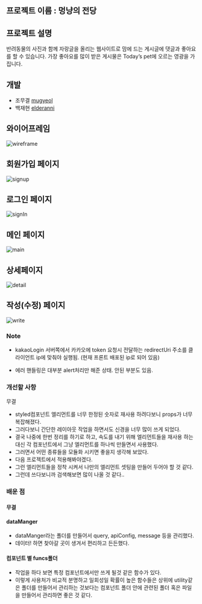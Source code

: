 ## 프로젝트 이름 : 멍냥의 전당
## 프로젝트 설명 
반려동물의 사진과 함께 자랑글을 올리는 웹사이트로 맘에 드는 게시글에 댓글과 좋아요를 할 수 있습니다. 가장 좋아요를 많이 받은 게시물은 Today’s pet에 오르는 영광을 가집니다.
## 개발 
- 조무결 [mugyeol](https://github.com/mugyeol)
- 백재현 [elderanni](https://github.com/elderanni)

## 와이어프레임
![wireframe](./src/asset/ReadmeImg/wireframe.png)
## 회원가입 페이지 
![signup](./src/asset/ReadmeImg/signup.png)
## 로그인 페이지 
![signIn](./src/asset/ReadmeImg/signIn.png)
## 메인 페이지 
![main](./src/asset/ReadmeImg/main.png)
## 상세페이지 
![detail](./src/asset/ReadmeImg/detail.png)
## 작성(수정) 페이지 
![write](./src/asset/ReadmeImg/write.png)

### Note
- kakaoLogin
서버쪽에서 카카오에 token 요청시 전달하는 redirectUri 주소를 클라이언트 ip에 맞춰야 실행됨. 
(현재 프론트 배포된 ip로 되어 있음)

- 에러 핸들링은 대부분 alert처리만 해준 상태. 안된 부분도 있음. 
### 개선할 사항 
무결
- styled컴포넌트 엘리먼트를 너무 한정된 숫자로 재사용 하려다보니 props가 너무 복잡해졌다.
- 그러다보니 간단한 레이아웃 작업을 하면서도 신경을 너무 많이 쓰게 되었다.
- 결국 나중에 한번 정리를 하기로 하고, 속도를 내기 위해 엘리먼트들을 재사용 하는 대신 각 컴포넌트에서 그냥 엘리먼트를 하나씩 만들면서 사용했다. 
- 그러면서 어떤 종류들을 모듈화 시키면 좋을지 생각해 보았다. 
- 다음 프로젝트에서 적용해봐야겠다. 
- 그런 엘리먼트들을 정착 시켜서 나만의 엘리먼트 셋팅을 만들어 두어야 할 것 같다. 
- 그런데 쓰다보니까 검색해보면 많이 나올 것 같다..
### 배운 점 
#### 무결
#### dataManger
- dataManger라는 폴더를 만들어서 query, apiConfig, message 등을 관리했다.
- 데이터! 하면 찾아갈 곳이 생겨서 편리하고 든든했다.
#### 컴포넌트 별 funcs폴더 
- 작업을 하다 보면 특정 컴포넌트에서만 쓰게 될것 같은 함수가 있다. 
- 이렇게 사용처가 비교적 분명하고 일회성일 확률이 높은 함수들은 상위에 utility같은 폴더를 만들어서 관리하는 것보다는 
컴포넌트 폴더 안에 관련된 폴더 혹은 파일을 만들어서 관리하면 좋은 것 같다.









